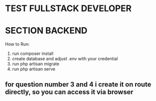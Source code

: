 # TEST FULLSTACK DEVELOPER
# SECTION BACKEND

How to Run:
1. run composer install
2. create database and adjust .env with your credential
3. run php artisan migrate
4. run php artisan serve

## for question number 3 and 4 i create it on route directly, so you can access it via browser